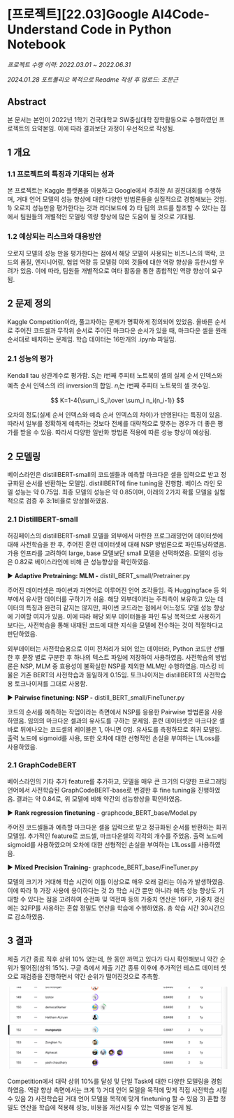 # [프로젝트][22.03]Google AI4Code-Understand Code in Python Notebook

*프로젝트 수행 이력: 2022.03.01 ~ 2022.06.31*

*2024.01.28 포트폴리오 목적으로  Readme 작성 후 업로드: 조문근*

## Abstract

본 문서는 본인이 2022년 1학기 건국대학교 SW중심대학 장학활동으로 수행하였던 프로젝트의 요약본임. 이에 따라 결과보단 과정이 우선적으로 작성됨. 

## 1 개요

### 1.1 프로젝트의 특징과 기대되는 성과

본 프로젝트는 Kaggle 플랫폼을 이용하고 Google에서 주최한 AI 경진대회를 수행하며, 거대 언어 모델의 성능 향상에 대한 다양한 방법론들을 실질적으로 경험해보는 것임. 1) 오로지 성능만을 평가한다는 것과 리더보드에 2) 타 팀의 코드를 참조할 수 있다는 점에서 팀원들의 개별적인 모델링 역량 향상에 많은 도움이 될 것으로 기대됨.

### 1.2 예상되는 리스크와 대응방안

오로지 모델의 성능 만을 평가한다는 점에서 해당 모델이 사용되는 비즈니스의 맥락, 코드의 품질, 엔지니어링, 협업 역량 등 모델링 이외 것들에 대한 역량 향상을 등한시할 우려가 있음. 이에 따라, 팀원들 개별적으로 여타 활동을 통한 종합적인 역량 향상이 요구됨.

## 2 문제 정의

Kaggle Competition이라, 풀고자하는 문제가 명확하게 정의되어 있었음. 올바른 순서로 주어진 코드셀과 무작위 순서로 주어진 마크다운 순서가 있을 때, 마크다운 셀을 원래 순서대로 배치하는 문제임. 학습 데이터는 16만개의 .ipynb 파일임.

### 2.1 성능의 평가

Kendall tau 상관계수로 평가함. $S_i$는 i번째 주피터 노트북의 셀의 실제 순서 인덱스와 예측 순서 인덱스의 i의 inversion의 합임. $n_i$는 i번째 주피터 노트북의 셀 갯수임.

$$
K=1-4{\sum_i S_i\over \sum_i n_i(n_i-1)}
$$

오차의 정도(실제 순서 인덱스와 예측 순서 인덱스의 차이)가 반영된다는 특징이 있음. 따라서 일부를 정확하게 예측하는 것보다 전체를 대략적으로 맞추는 경우가 더 좋은 평가를 받을 수 있음. 따라서 다양한 일반화 방법론 적용에 따른 성능 향상이 예상됨.

## 2 모델링

베이스라인은 distillBERT-small의 코드셀들과 예측할 마크다운 셀을 입력으로 받고 정규화된 순서를 반환하는 모델임. distillBERT에 fine tuning을 진행함. 베이스 라인 모델 성능는 약 0.75임. 최종 모델의 성능은 약 0.85이며, 아래의 2가지 확률 모델을 실험적으로 검증 후 3:1비율로 앙상블하였음. 

### 2.1 DistillBERT-small

허깅페이스의 distillBERT-small 모델을 외부에서 마련한 프로그래밍언어 데이터셋에 대해 사전학습을 한 후, 주어진 훈련 데이터셋에 대해 NSP 방법론으로 파인튜닝하였음. 가용 인프라를 고려하여 large, base 모델보단 small 모델을 선택하였음. 모델의 성능은 0.82로 베이스라인에 비해 큰 성능향상을 확인하였음.

▶ **Adaptive Pretraining: MLM -** distill_BERT_small/Pretrainer.py

주어진 데이터셋은 파이썬과 자연어로 이루어진 언어 조각들임. 즉 Huggingface 등 외부에서 유사한 데이터를 구하기가 쉬움. 해당 외부데이터는 주최측이 보유하고 있는 데이터의 특징과 완전히 같지는 않지만, 파이썬 코드라는 점에서 어느정도 모델 성능 향상에 기여할 여지가 있음. 이에 따라 해당 외부 데이터들을 파인 튜닝 목적으로 사용하기 보다는, 사전학습을 통해 내재된 코드에 대한 지식을 모델에 전수하는 것이 적절하다고 판단하였음. 

외부데이터는 사전학습용으로 이미 전처리가 되어 있는 데이터라, Python 코드만 선별한 후 문장 별로 구분한 후 하나의 텍스트 파일에 저장하여 사용하였음. 사전학습의 방법론은 NSP, MLM 중 효용성이 불확실한 NSP를 제외한 MLM만 수행하였음. 마스킹 비율은 기존 BERT의 사전학습과 동일하게 0.15임. 토크나이저는 distillBERT의 사전학습용 토크나이저를 그대로 사용함. 

▶ **Pairwise finetuning: NSP -** distill_BERT_small/FineTuner.py

코드의 순서를 예측하는 작업이라는 측면에서 NSP를 응용한 Pairwise 방법론을 사용하였음. 임의의 마크다운 셀과의 유사도를 구하는 문제임. 훈련 데이터셋은 마크다운 셀 바로 뒤에나오는 코드셀의 레이블은 1, 아니면 0임. 유사도를 측정하므로 회귀 모델임. 출력 노드에 sigmoid를 사용, 또한 오차에 대한 선형적인 손실을 부여하는 L1Loss를 사용하였음. 

### 2.1 GraphCodeBERT

베이스라인의 기타 추가 feature를 추가하고, 모델을 매우 큰 크기의 다양한 프로그래밍 언어에서 사전학습된 GraphCodeBERT-base로 변경한 후 fine tuning을 진행하였음. 결과는 약 0.84로, 위 모델에 비해 약간의 성능향상을 확인하였음. 

▶ **Rank regression finetuning** - graphcode_BERT_base/Model.py

주어진 코드셀들과 예측할 마크다운 셀을 입력으로 받고 정규화된 순서를 반환하는 회귀 모델임. 추가적인 feature로 코드셀, 마크다운셀의 각각의 개수를 주었음. 출력 노드에 sigmoid를 사용하였으며 오차에 대한 선형적인 손실을 부여하는 L1Loss를 사용하였음.  

▶ **Mixed Precision Training**- graphcode_BERT_base/FineTuner.py

모델의 크기가 거대해 학습 시간이 이틀 이상으로 매우 오래 걸리는 이슈가 발생하였음. 이에 따라 1) 가장 사용에 용이하다는 것 2) 학습 시간 뿐만 아니라 예측 성능 향상도 기대할 수 있다는 점을 고려하여 순전파 및 역전파 등의 가중치 연산은 16FP, 가중치 갱신에는 32FP를 사용하는  혼합 정밀도 연산을 학습에 수행하였음. 총 학습 시간 30시간으로 감소하였음. 

## 3 결과

제출 기간 종료 직후 상위 10% 였는데, 한 동안 까먹고 있다가 다시 확인해보니 약간 순위가 떨어짐(상위 15%). 구글 측에서 제출 기간 종류 이후에 추가적인 테스트 데이터 셋으로 재검증을 진행하면서 약간 순위가 떨어진것으로 추측함.

![스샷](leaderboard.png)

Competition에서 대략 상위 10%를 달성 및 단일 Task에 대한 다양한 모델링을 경험하였음. 역량 향상 측면에서는 크게 1) 거대 언어 모델을 목적에 맞게 직접 사전학습 시킬 수 있음 2) 사전학습된 거대 언어 모델을 목적에 맞게 finetuning 할 수 있음 3) 혼합 정밀도 연산을 학습에 적용해 성능, 비용을 개선시킬 수 있는 역량을 얻게 됨.
